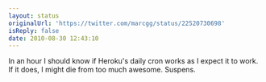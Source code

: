 ```yaml
---
layout: status
originalUrl: 'https://twitter.com/marcgg/status/22520730698'
isReply: false
date: 2010-08-30 12:43:10
---
```


In an hour I should know if Heroku's daily cron works as I expect it to work. If it does, I might die from too much awesome. Suspens.
